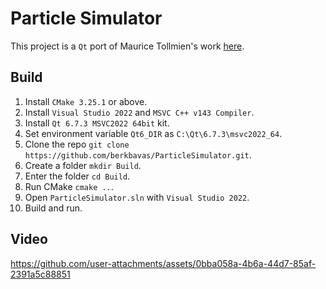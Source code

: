 # Particle Simulator

This project is a `Qt` port of Maurice Tollmien's work [here](https://github.com/MauriceGit/Partikel_accelleration_on_GPU).

## Build

1) Install `CMake 3.25.1` or above.
2) Install `Visual Studio 2022` and `MSVC C++ v143 Compiler`.
3) Install `Qt 6.7.3 MSVC2022 64bit` kit.
4) Set environment variable `Qt6_DIR` as `C:\Qt\6.7.3\msvc2022_64`.
5) Clone the repo `git clone https://github.com/berkbavas/ParticleSimulator.git`.
6) Create a folder `mkdir Build`.
7) Enter the folder `cd Build`.
8) Run CMake `cmake ..`.
9) Open `ParticleSimulator.sln` with `Visual Studio 2022`.
10) Build and run.

## Video

https://github.com/user-attachments/assets/0bba058a-4b6a-44d7-85af-2391a5c88851
